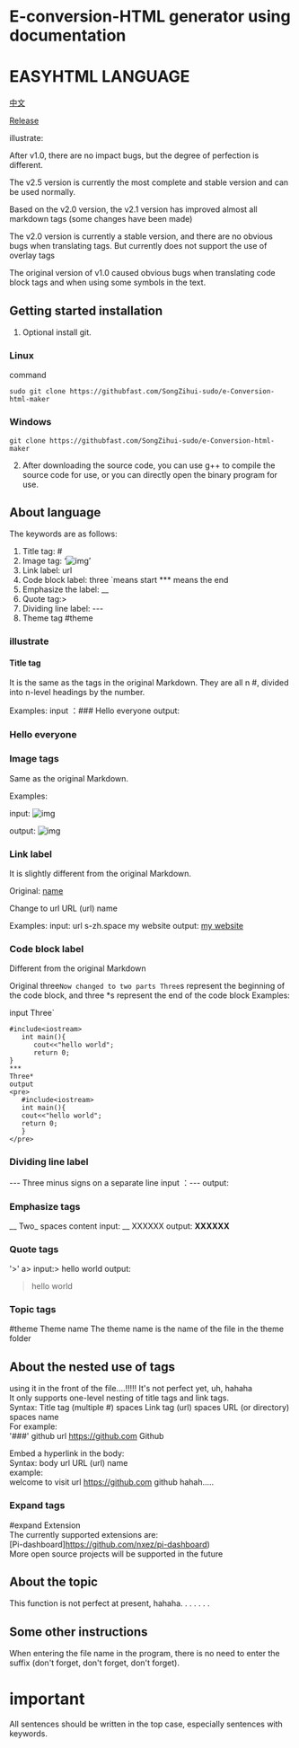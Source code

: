 # E-conversion-HTML generator using documentation    
# EASYHTML LANGUAGE   
[中文](https://github.com/SongZihui-sudo/e-Conversion-html-maker/blob/main/Use_documentation.md)  

[Release ](https://githubfast.com/SongZihui-sudo/e-Conversion-html-maker/releases)

illustrate:   

After v1.0, there are no impact bugs, but the degree of perfection is different.

The v2.5 version is currently the most complete and stable version and can be used normally. 

Based on the v2.0 version, the v2.1 version has improved almost all markdown tags (some changes have been made)

The v2.0 version is currently a stable version, and there are no obvious bugs when translating tags. But currently does not support the use of overlay tags

The original version of v1.0 caused obvious bugs when translating code block tags and when using some symbols in the text. 

## Getting started installation  

1. Optional install git. 

### Linux 

command  

```
sudo git clone https://githubfast.com/SongZihui-sudo/e-Conversion-html-maker
```

### Windows  

```
git clone https://githubfast.com/SongZihui-sudo/e-Conversion-html-maker
```

2. After downloading the source code, you can use g++ to compile the source code for use, or you can directly open the binary program for use.   

## About language 

The keywords are as follows:
1. Title tag: #
2. Image tag: ‘![img]()’
3. Link label: url
4. Code block label: three `means start
   *** means the end
5. Emphasize the label: __
6. Quote tag:>
7. Dividing line label: ---
8. Theme tag #theme 

### illustrate 

#### Title tag

It is the same as the tags in the original Markdown. They are all n #, divided into n-level headings by the number.

Examples:
input ：### Hello everyone
output: <h3>Hello everyone</h3>


### Image tags

Same as the original Markdown.

Examples:

input: ![img](https://images.pexels.com)
   
output: ![img](https://images.pexels.com)

### Link label

It is slightly different from the original Markdown.

Original: [name](url)

Change to url URL (url) name

Examples:
input: url s-zh.space my website
output: <a href = "s-zh.space">my website</a>

### Code block label

Different from the original Markdown

Original three`
Now changed to two parts
Three `s represent the beginning of the code block, and three *s represent the end of the code block
Examples:

input
Three`
```
#include<iostream>
   int main(){
      cout<<"hello world";
      return 0;
}
***
Three*
output
<pre>
   #include<iostream>
   int main(){
   cout<<"hello world";
   return 0;
   }
</pre>
```
### Dividing line label
--- Three minus signs on a separate line
input ：---
output: </hr>

### Emphasize tags
__ Two_ spaces content
input: __ XXXXXX
output: <strong>XXXXXX</strong>

### Quote tags
'>' a>
input:> hello world
output: <blockquote>hello world</blockquote>

### Topic tags
#theme Theme name
The theme name is the name of the file in the theme folder    
## About the nested use of tags   

using it in the front of the file....!!!!!
It's not perfect yet, uh, hahaha   
It only supports one-level nesting of title tags and link tags.     
Syntax: Title tag (multiple #) spaces Link tag (url) spaces URL (or directory) spaces name    
For example:   
'###' github url https://github.com Github       

Embed a hyperlink in the body:   
Syntax: body url URL (url) name   
example:     
welcome to visit url https://github.com github hahah.....   
### Expand tags   
#expand Extension   
The currently supported extensions are:   
[Pi-dashboard]https://github.com/nxez/pi-dashboard)    
More open source projects will be supported in the future 
## About the topic

This function is not perfect at present, hahaha. . . . . . .

## Some other instructions

When entering the file name in the program, there is no need to enter the suffix (don't forget, don't forget, don't forget).
# important
All sentences should be written in the top case, especially sentences with keywords. 
